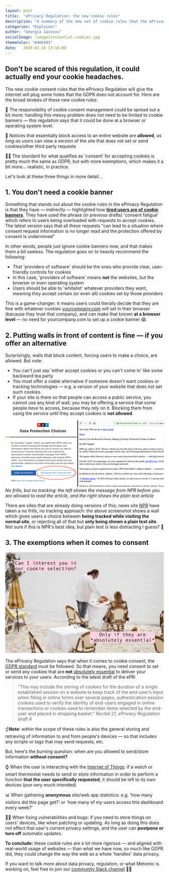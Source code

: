 ```yaml
---
layout: post
title:  "ePrivacy Regulation: the new cookie rules"
description: "A summary of the new set of cookie rules that the ePrivacy Regulation would bring. These rules fit in a bit more with real-world usage of cookies."
categories: "Explainer"
author: "Georgia Iacovou"
socialImage: /images/essential-cookies.jpg
themeColor: "#466993"
date:   2020-02-18 13:16:00
---
```


## Don't be scared of this regulation, it could actually end your cookie headaches.

The new cookie consent rules that the ePrivacy Regulation will give the internet will plug some holes that the GDPR does not account for. Here are the broad strokes of these new cookie rules:

👐 The responsibility of cookie consent management could be spread out a bit more: handling this messy problem does not need to be limited to cookie banners — this regulation says that it could be done at a browser or operating system level.

🧱 Notices that essentially block access to an entire website are **allowed**, *as long as* users can view a version of the site that does not set or send cookies/other third party requests

👩‍⚖️ The standard for what qualifies as 'consent' for accepting cookies is pretty much the same as GDPR, but with more exemptions, which makes it a bit more... realistic, in practice.

Let's look at these three things in more detail...

## 1. You don't need a cookie banner

Something that stands out about the cookie rules in the ePrivacy Regulation is that they have — indirectly — highlighted how **[tired users are of cookie banners](https://metomic.io/blog/main/2020/01/17/why-banners-wont-exist.html)**. They have used the phrase (in previous drafts) 'consent fatigue' which refers to users being overloaded with requests to accept cookies. The latest version says that all these requests "can lead to a situation where consent request information is no longer read and the protection offered by consent is undermined"

In other words, people just ignore cookie banners now, and that makes them a bit useless. The regulation goes on to heavily recommend the following:

- That 'providers of software' should be the ones who provide clear, user-friendly controls for cookies
- In this case, 'providers of software' means **not** the websites, but the browser or even operating system
- Users should be able to 'whitelist' whatever providers they want, meaning they accept certain (or even all) cookies set by those providers

This is a game-changer: it means users could literally decide that they are fine with whatever cookies [yourcompany.com](http://yourcompany.com) will set in their browser (because they trust that company), and can make that known **at a browser level** — no need for yourcompany.com to set up a cookie banner 😱.

## 2. Putting walls in front of content is fine — if you offer an alternative

Surprisingly, walls that block content, forcing users to make a choice, are allowed. But note:

- You can't just say 'either accept cookies or you can't come in' like some backward tea party
- You must offer a viable alternative if someone doesn't want cookies or tracking technologies — e.g. a version of your website that does not set such cookies.
- If your site is there so that people can access a public service, you cannot use any kind of wall; you may be offering a service that some people *have* to access, because they rely on it. Blocking them from using the service until they accept cookies is **not allowed**.

![two screenshots showing NPR's cookie wall](/images/plain-text-alternative.png)
*No frills, but no tracking: the left shows the message from NPR before you are allowed to read the article, and the right shows the plain text article*

There are sites that are already doing versions of this; news site [NPR](https://www.npr.org/) have taken a no frills, no tracking approach: the above screenshot shows a wall which gives users a choice between **being tracked while visiting the normal site**, or rejecting all of that but **only being shown a plain text site**. Not sure if this is NPR's best idea, but plain text is less distracting I guess? 🤔

## 3. The exemptions when it comes to consent

![gettins served essential cookies on the beach like a boss](/images/essential-cookies.jpg)

The ePrivacy Regulation says that when it comes to cookie consent, the [GDPR standard](https://metomic.io/blog/main/2019/08/07/cookie-consent-guide.html) must be followed. So that means, you need consent to set or send any cookies that are **not** [absolutely essential](https://metomic.io/blog/main/2019/08/14/essential-cookies.html) to deliver your services to your users. According to the latest draft of the ePR:

> "This may include the storing of cookies for the duration of a single established session on a website to keep track of the end-user’s input when filling in online forms over several pages, authentication session cookies used to verify the identity of end-users engaged in online transactions or cookies used to remember items selected by the end-user and placed in shopping basket." *Recital 21, ePrivacy Regulation draft 4*

☝️**Note**: within the scope of these rules is also the general storing and retrieving of information to and from people's devices — so that includes any scripts or tags that may send requests, etc.

But, here's the burning question: when are you allowed to send/store information **without consent?**

⌚️ When the user is interacting with the [Internet of Things](https://metomic.io/blog/main/2019/10/02/smart-devices.html): if a watch or smart thermostat needs to send or store information in order to perform a function **that the user specifically requested**, it should be left to its own devices (pun very much intended)

📊 When gathering **anonymous** site/web app statistics: e.g. 'how many visitors did this page get?' or 'how many of my users access this dashboard every week?'

🕵️‍♀️ When fixing vulnerabilities and bugs: if you need to store things on users' devices, like when patching or updating. As long as doing this does not effect that user's current privacy settings, and the user can **postpone or turn off** automatic updates.

**To conclude:** these cookie rules are a lot more rigorous — and aligned with real-world usage of websites — than what we have now, so much like GDPR did, they could change the way the web as a whole 'handles' data privacy.

If you want to talk more about data privacy, regulation, or what Metomic is working on, feel free to join our [community Slack channel](https://join.slack.com/t/metomiccommunity/shared_invite/enQtOTMyNjQzMTk3NDEwLTgxMzU4NjE3MTZiN2QyMzgwZGZiNDA4MWJjZjUwMDBmNzYyZmNiYjIxNjU0YzFkOWRlNGJlYWExMzc2ZjFjOTg) 👐💬